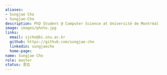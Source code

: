 ```yaml
---
aliases:
- Sungjae Cho
- Sungjae-Cho
description: PhD Student @ Computer Science at Université de Montréal (Mila | CHU Sainte-Justine)
image: images/photo.jpg
links:
  email: sjcho@bi.snu.ac.kr
  github: https://github.com/sungjae-cho
  linkedin: sungjaecho
  home-page: 
name: Sungjae Cho
role: master
status: 졸업
---
```


